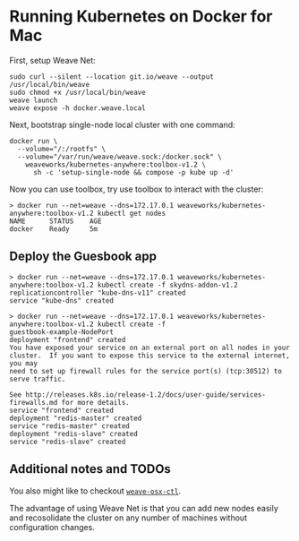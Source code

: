# Running Kubernetes on Docker for Mac

First, setup Weave Net:
```
sudo curl --silent --location git.io/weave --output /usr/local/bin/weave
sudo chmod +x /usr/local/bin/weave
weave launch
weave expose -h docker.weave.local
```

Next, bootstrap single-node local cluster with one command:
```
docker run \
  --volume="/:/rootfs" \
  --volume="/var/run/weave/weave.sock:/docker.sock" \
    weaveworks/kubernetes-anywhere:toolbox-v1.2 \
      sh -c 'setup-single-node && compose -p kube up -d'
```

Now you can use toolbox, try use toolbox to interact with the cluster:
```
> docker run --net=weave --dns=172.17.0.1 weaveworks/kubernetes-anywhere:toolbox-v1.2 kubectl get nodes
NAME      STATUS    AGE
docker    Ready     5m
```

## Deploy the Guesbook app
```
> docker run --net=weave --dns=172.17.0.1 weaveworks/kubernetes-anywhere:toolbox-v1.2 kubectl create -f skydns-addon-v1.2
replicationcontroller "kube-dns-v11" created
service "kube-dns" created
```
```
> docker run --net=weave --dns=172.17.0.1 weaveworks/kubernetes-anywhere:toolbox-v1.2 kubectl create -f
guestbook-example-NodePort
deployment "frontend" created
You have exposed your service on an external port on all nodes in your
cluster.  If you want to expose this service to the external internet, you may
need to set up firewall rules for the service port(s) (tcp:30512) to serve traffic.

See http://releases.k8s.io/release-1.2/docs/user-guide/services-firewalls.md for more details.
service "frontend" created
deployment "redis-master" created
service "redis-master" created
deployment "redis-slave" created
service "redis-slave" created
```

## Additional notes and TODOs

You also might like to checkout [`weave-osx-ctl`](https://github.com/pidster/weave-osx-ctl/).

The advantage of using Weave Net is that you can add new nodes easily and recosolidate the cluster on any number of
machines without configuration changes.
